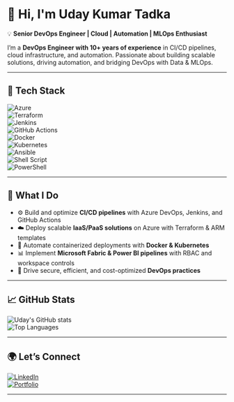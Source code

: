 # 👋 Hi, I'm Uday Kumar Tadka  

💡 **Senior DevOps Engineer | Cloud | Automation | MLOps Enthusiast**  

I’m a **DevOps Engineer with 10+ years of experience** in CI/CD pipelines, cloud infrastructure, and automation. Passionate about building scalable solutions, driving automation, and bridging DevOps with Data & MLOps.  

---

## 🔧 Tech Stack  
![Azure](https://img.shields.io/badge/Azure-0078D4?logo=microsoftazure&logoColor=white)  
![Terraform](https://img.shields.io/badge/Terraform-7B42BC?logo=terraform&logoColor=white)  
![Jenkins](https://img.shields.io/badge/Jenkins-D24939?logo=jenkins&logoColor=white)  
![GitHub Actions](https://img.shields.io/badge/GitHub%20Actions-2088FF?logo=githubactions&logoColor=white)  
![Docker](https://img.shields.io/badge/Docker-2496ED?logo=docker&logoColor=white)  
![Kubernetes](https://img.shields.io/badge/Kubernetes-326CE5?logo=kubernetes&logoColor=white)  
![Ansible](https://img.shields.io/badge/Ansible-EE0000?logo=ansible&logoColor=white)  
![Shell Script](https://img.shields.io/badge/Shell_Script-121011?logo=gnu-bash&logoColor=white)  
![PowerShell](https://img.shields.io/badge/PowerShell-5391FE?logo=powershell&logoColor=white)  

---

## 🚀 What I Do  
- ⚙️ Build and optimize **CI/CD pipelines** with Azure DevOps, Jenkins, and GitHub Actions  
- ☁️ Deploy scalable **IaaS/PaaS solutions** on Azure with Terraform & ARM templates  
- 🐳 Automate containerized deployments with **Docker & Kubernetes**  
- 📊 Implement **Microsoft Fabric & Power BI pipelines** with RBAC and workspace controls  
- 🔐 Drive secure, efficient, and cost-optimized **DevOps practices**  

---

## 📈 GitHub Stats  
![Uday's GitHub stats](https://github-readme-stats.vercel.app/api?username=yourgithubusername&show_icons=true&theme=tokyonight)  
![Top Languages](https://github-readme-stats.vercel.app/api/top-langs/?username=yourgithubusername&layout=compact&theme=tokyonight)  

---

## 🌍 Let’s Connect  
[![LinkedIn](https://img.shields.io/badge/LinkedIn-blue?logo=linkedin&logoColor=white)](https://linkedin.com/in/yourlinkedin)  
[![Portfolio](https://img.shields.io/badge/Portfolio-000000?logo=vercel&logoColor=white)](https://yourportfolio.com)  

---
